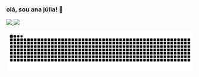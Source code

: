 ### olá, sou ana júlia! 👋

<div>
  <a href="https://github.com/anaahnb">
  <img height="150em" src="https://github-readme-stats.vercel.app/api?username=anaahnb&show_icons=true&theme=dracula&include_all_commits=true&count_private=true"/>
  <img height="150em" src="https://github-readme-stats.vercel.app/api/top-langs/?username=anaahnb&layout=compact&langs_count=7&theme=dracula"/>
</div>

<div> 
 
  ![Snake animation](https://github.com/anaahnb/anaahnb/blob/output/github-contribution-grid-snake.svg)
 
</div>
